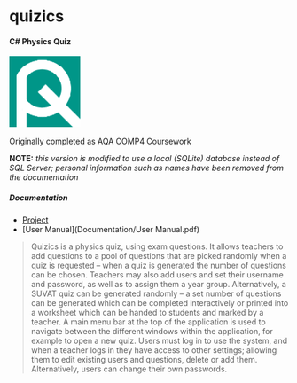 # quizics
#### C# Physics Quiz
![quizics](logo.png)

Originally completed as AQA COMP4 Coursework

**NOTE:** *this version is modified to use a local (SQLite) database instead of SQL Server; personal information such as names have been removed from the documentation*

##### Documentation

* [Project](Documentation/Project.pdf)
* [User Manual](Documentation/User Manual.pdf)

> Quizics is a physics quiz, using exam questions. It allows teachers to add questions to a pool of questions that are picked randomly when a quiz is requested – when a quiz is generated the number of questions can be chosen. Teachers may also add users and set their username and password, as well as to assign them a year group. Alternatively, a SUVAT quiz can be generated randomly – a set number of questions can be generated which can be completed interactively or printed into a worksheet which can be handed to students and marked by a teacher. A main menu bar at the top of the application is used to navigate between the different windows within the application, for example to open a new quiz. Users must log in to use the system, and when a teacher logs in they have access to other settings; allowing them to edit existing users and questions, delete or add them. Alternatively, users can change their own passwords.

